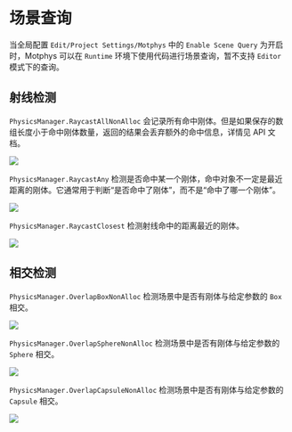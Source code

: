 # 场景查询

当全局配置 `Edit/Project Settings/Motphys` 中的 `Enable Scene Query` 为开启时，Motphys 可以在 `Runtime` 环境下使用代码进行场景查询，暂不支持 `Editor` 模式下的查询。

## 射线检测

`PhysicsManager.RaycastAllNonAlloc` 会记录所有命中刚体。但是如果保存的数组长度小于命中刚体数量，返回的结果会丢弃额外的命中信息，详情见 API 文档。

![](https://docs.motphys.com/Images/N9l8bLupWo3KiFxqGoXcUGc2nu0.png)

`PhysicsManager.RaycastAny` 检测是否命中某一个刚体，命中对象不一定是最近距离的刚体。它通常用于判断“是否命中了刚体”，而不是“命中了哪一个刚体”。

![](https://docs.motphys.com/Images/FY1GbzZW6opJ9kxwIH3cd3dEn5g.png)

`PhysicsManager.RaycastClosest` 检测射线命中的距离最近的刚体。

![](https://docs.motphys.com/Images/SAnlbcMCLo62vTxD8AgcA4JanLf.png)

## 相交检测

`PhysicsManager.OverlapBoxNonAlloc` 检测场景中是否有刚体与给定参数的 `Box` 相交。

![](https://docs.motphys.com/Images/OV7Rb72aLoLxbKxd9ojc4Mntnaf.png)

`PhysicsManager.OverlapSphereNonAlloc` 检测场景中是否有刚体与给定参数的 `Sphere` 相交。

![](https://docs.motphys.com/Images/PYRebXyKlon3OJxLLJ6cbqx3nIf.png)

`PhysicsManager.OverlapCapsuleNonAlloc` 检测场景中是否有刚体与给定参数的 `Capsule` 相交。

![](https://docs.motphys.com/Images/WUUzbkYqZo5Mtwx0wO8cqXFLnob.png)
